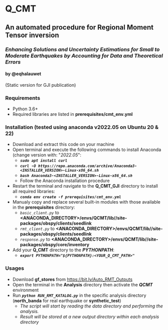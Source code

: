 # Q_CMT
## An automated procedure for Regional Moment Tensor inversion
### _Enhancing Solutions and Uncertainty Estimations for Small to Moderate Earthquakes by Accounting for Data and Theoretical Errors_ 
#### by @eqhalauwet

(Static version for GJI publication)


### Requirements

- Python 3.6+
- Required libraries are listed in **prerequisites/cmt_env.yml**


### Installation (tested using anaconda v2022.05 on Ubuntu 20 & 22)

- Download and extract this code on your machine 
- Open terminal and execute the following commands to install Anaconda (change version with: "_2022.05_":
  - **_`sudo apt install curl`_**
  - **_`curl -O https://repo.anaconda.com/archive/Anaconda3-<INSTALLER_VERSION>-Linux-x86_64.sh`_**
  - **_`bash Anaconda3-<INSTALLER_VERSION>-Linux-x86_64.sh`_**
  - Follow the Anaconda installation procedure
- Restart the terminal and navigate to the **Q_CMT_GJI** directory to install all required libraries:
  - _**`conda env create -f prerequisites/cmt_env.yml`**_
- Manualy copy and replace several built-in modules with those available in the **prerequisites** directory:
  - _`basic_client.py`_ to **<ANACONDA_DIRECTORY>/envs/QCMT/lib/<PYTHON VERSION>/site-packages/obspy/clients/seedlink**
  - _`rmt_client.py`_ to **<ANACONDA_DIRECTORY>/envs/QCMT/lib/<PYTHON VERSION>/site-packages/obspy/clients/seedlink**
  - _`response.py`_ to **<ANACONDA_DIRECTORY>/envs/QCMT/lib/<PYTHON VERSION>/site-packages/obspy/core/inventory**
- Add your **Q_CMT** directory to the **_PYTHONPATH_**:
  - **_`export PYTHONPATH="${PYTHONPATH}:<YOUR_Q_CMT_PATH>"`_**


### Usages

- Download **gf_stores** from https://bit.ly/Auto_RMT_Outputs
- Open the terminal in the **Analysis** directory then activate the _**QCMT**_ environment
- Run _**`python RUN_RMT_KATALOG.py`**_ in the specific analysis directory (**north_banda** for real earthquake or **synthetic_test**)
  - _The script will start by reading the data directory and performing the analysis._
  - _Result will be stored at a new output directory within each analysis directory_

